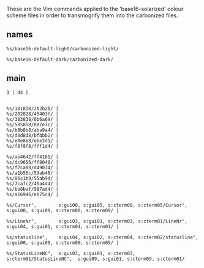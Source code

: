 These are the Vim commands applied to the 'base16-solarized' colour scheme files in order to transmogrify them into the carbonized files.

## names

```
%s/base16-default-light/carbonized-light/
```

```
%s/base16-default-dark/carbonized-dark/
```

## main

```
3 | d4 |


%s/181818/2b2b2b/ |
%s/282828/40403f/ |
%s/383838/6b6a69/ |
%s/585858/807e7c/ |
%s/b8b8b8/aba9a4/ |
%s/d8d8d8/bfbbb2/ |
%s/e8e8e8/ebe2d1/ |
%s/f8f8f8/fff1d4/ |

%s/ab4642/ff4161/ |
%s/dc9656/ff8040/ |
%s/f7ca88/d49034/ |
%s/a1b56c/59ab48/ |
%s/86c1b9/55ab9d/ |
%s/7cafc2/46a4d4/ |
%s/ba8baf/987ad4/ |
%s/a16946/eb75c4/ |

%s/Cursor",        s:gui00, s:gui05, s:cterm00, s:cterm05/Cursor",        s:gui00, s:gui09, s:cterm00, s:cterm09/ |

%s/LineNr",        s:gui03, s:gui01, s:cterm03, s:cterm01/LineNr",        s:gui04, s:gui01, s:cterm04, s:cterm01/ |

%s/statusline",    s:gui04, s:gui02, s:cterm04, s:cterm02/statusline",    s:gui00, s:gui09, s:cterm00, s:cterm09/ |

%s/StatusLineNC",  s:gui03, s:gui01, s:cterm03, s:cterm01/StatusLineNC",  s:gui09, s:gui01, s:cterm09, s:cterm01/
```
